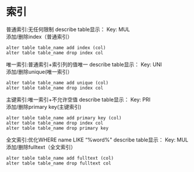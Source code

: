 # 索引

普通索引:无任何限制                    describe table显示： Key: MUL  
添加/删除index（普通索引）
```mysql
alter table table_name add index (col)
alter table table_name drop index col
```

唯一索引:普通索引+索引列的值唯一       describe table显示： Key: UNI   
添加/删除unique(唯一索引）
```mysql
alter table table_name add unique (col)
alter table table_name drop index col
```

主键索引:唯一索引+不允许空值           describe table显示： Key: PRI   
添加/删除primary key(主键索引)
```mysql
alter table table_name add primary key (col)
alter table table_name drop index col
alter table table_name drop primary key
```

全文索引:优化WHERE name LIKE “%word%" describe table显示： Key: MUL   
添加/删除fulltext（全文索引）
```mysql
alter table table_name add fulltext (col)
alter table table_name drop fulltext col
```

